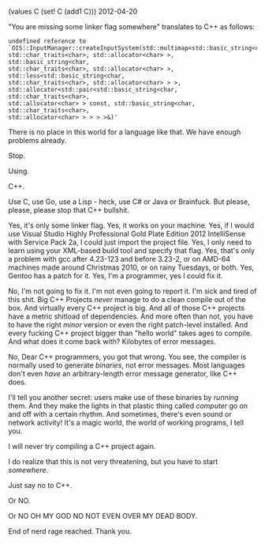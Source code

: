(values C (set! C (add1 C)))
2012-04-20

"You are missing some linker flag somewhere" translates to C++ as follows:

```
undefined reference to
`OIS::InputManager::createInputSystem(std::multimap<std::basic_string<char,
std::char_traits<char>, std::allocator<char> >, std::basic_string<char,
std::char_traits<char>, std::allocator<char> >, std::less<std::basic_string<char,
std::char_traits<char>, std::allocator<char> > >,
std::allocator<std::pair<std::basic_string<char, std::char_traits<char>,
std::allocator<char> > const, std::basic_string<char, std::char_traits<char>,
std::allocator<char> > > > >&)'
```

There is no place in this world for a language like that.
We have enough problems already.

Stop.

Using.

C++.

Use C, use Go, use a Lisp - heck, use C# or Java or Brainfuck. But
please, please, please stop that C++ bullshit.

Yes, it's only some linker flag. Yes, it works on your machine. Yes, if
I would use Visual Studio Highly Professional Gold Plate Edition 2012
IntelliSense with Service Pack 2a, I could just import the project file.
Yes, I only need to learn using your XML-based build tool and specify that
flag. Yes, that's only a problem with gcc after 4.23-123 and before
3.23-2, or on AMD-64 machines made around Christmas 2010, or on rainy
Tuesdays, or both. Yes, Gentoo has a patch for it. Yes, I'm a programmer,
yes I could fix it.

No, I'm not going to fix it. I'm not even going to report it. I'm sick
and tired of this shit. Big C++ Projects *never* manage to do a clean
compile out of the box. And virtually every C++ project is big. And
all of those C++ projects have a metric shitload of dependencies. And
more often than not, you have to have the right *minor* version or even
the right patch-level installed. And every fucking C++ project bigger
than "hello world" takes ages to compile. And what does it come back with?
Kilobytes of error messages.

No, Dear C++ programmers, you got that wrong. You see, the compiler is
normally used to generate *binaries*, not error messages.
Most languages don't even *have* an arbitrary-length error message
generator, like C++ does.

I'll tell you another secret: users make use of these binaries by *running* them.
And they make the lights in that plastic thing called *computer* go on and
off with a certain rhythm. And sometimes, there's even sound or network
activity! It's a magic world, the world of working programs, I tell you.

I will never try compiling a C++ project again.

I do realize that this is not very threatening, but you have to start
*somewhere*.

Just say no to C++.

Or NO.

Or NO OH MY GOD NO NOT EVEN OVER MY DEAD BODY.

End of nerd rage reached. Thank you.
